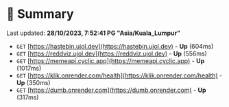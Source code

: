 # 📖 Summary
Last updated: **28/10/2023, 7:52:41 PG "Asia/Kuala_Lumpur"**

- `GET` [https://hastebin.ujol.dev](https://hastebin.ujol.dev) - **Up** (604ms)
- `GET` [https://reddviz.ujol.dev](https://reddviz.ujol.dev) - **Up** (556ms)
- `GET` [https://memeapi.cyclic.app](https://memeapi.cyclic.app) - **Up** (1017ms)
- `GET` [https://klik.onrender.com/health](https://klik.onrender.com/health) - **Up** (350ms)
- `GET` [https://dumb.onrender.com](https://dumb.onrender.com) - **Up** (317ms)
